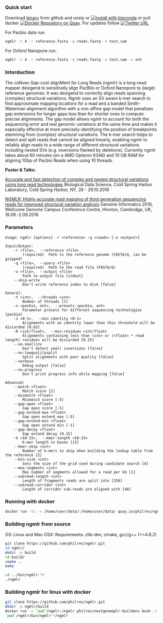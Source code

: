 ### Quick start

Download [binary](https://github.com/philres/ngmlr/releases/tag/v0.2.3) from github and unzip or [![install with bioconda](https://img.shields.io/badge/install%20with-bioconda-brightgreen.svg?style=flat-square)](http://bioconda.github.io/recipes/ngmlr/README.html) or pull docker [![Docker Repository on Quay](https://quay.io/repository/philres/ngmlr/status "Docker Repository on Quay")](https://quay.io/repository/philres/ngmlr). For updates follow [![Twitter URL](https://img.shields.io/twitter/url/http/shields.io.svg?style=social&style=plastic)](https://twitter.com/philres1)

For Pacbio data run:
```bash
ngmlr -t 4 -r reference.fasta -q reads.fastq -o test.sam
```
For Oxford Nanopore run:
```bash
ngmlr -t 4 -r reference.fasta -q reads.fastq -o test.sam -x ont
```

### Intorduction
 
The coNvex Gap-cost alignMent for Long Reads (ngmlr) is a long-read mapper desigend to sensitively align PacBilo or Oxford Nanopore to (large) reference genomes. It was desigend to correctly align reads spanning (complex) structural variations. Ngmlr uses an SV aware k-mer search to find approximate mapping locations for a read and a banded Smith-Waterman alignment algorithm with a non-affine gap model that penalizes gap extensions for longer gaps less than for shorter ones to compute precise alignments. The gap model allows ngmlr to account for both the sequencing error and real genomic variations at the same time and makes it especially effective at more precisely identifying the position of breakpoints stemming from (complex) structural variations. The k-mer search helps to detect and split reads that cannot be aligned linearly, enabling ngmlr to reliably align reads to a wide range of different structural variations including nested SVs (e.g. inversions flanked by deletions).
Currently ngmlr takes about 60 minutes (on a AMD Opteron 6348) and 10 GB RAM for aligning 1Gbp of Pacbio Reads when using 10 threads.

**Poster & Talks:**

[Accurate and fast detection of complex and nested structural variations using long read technologies](http://schatzlab.cshl.edu/presentations/2016/2016.10.28.BIODATA.PacBioSV.pdf)
Biological Data Science, Cold Spring Harbor Laboratory, Cold Spring Harbor, NY, 26 - 29.10.2016

[NGMLR: Highly accurate read mapping of third generation sequencing reads for improved structural variation analysis](http://www.cibiv.at/~philipp_/files/gi2016_poster_phr.pdf) 
Genome Informatics 2016, Wellcome Genome Campus Conference Centre, Hinxton, Cambridge, UK, 19.09.-2.09.2016

### Parameters

```
Usage: ngmlr [options] -r <reference> -q <reads> [-o <output>]

Input/Output:
    -r <file>,  --reference <file>
        (required)  Path to the reference genome (FASTA/Q, can be gzipped)
    -q <file>,  --query <file>
        (required)  Path to the read file (FASTA/Q)
    -o <file>,  --output <file>
        Path to output file [stdout]
    --skip-write
        Don't write reference index to disk [false]

General:
    -t <int>,  --threads <int>
        Number of threads [1]
    -x <pacbio, ont>,  --presets <pacbio, ont>
        Parameter presets for different sequencing technologies [pacbio]
    -i <0-1>,  --min-identity <0-1>
        Alignments with an identity lower than this threshold will be discarded [0.65]
    -R <int/float>,  --min-residues <int/float>
        Alignments containing less than <int> or (<float> * read length) residues will be discarded [0.25]
    --no-smallinv
        Don't detect small inversions [false]
    --no-lowqualitysplit
        Split alignments with poor quality [false]
    --verbose
        Debug output [false]
    --no-progress
        Don't print progress info while mapping [false]

Advanced:
    --match <float>
        Match score [2]
    --mismatch <float>
        Mismatch score [-5]
    --gap-open <float>
        Gap open score [-5]
    --gap-extend-max <float>
        Gap open extend max [-5]
    --gap-extend-min <float>
        Gap open extend min [-1]
    --gap-decay <float>
        Gap extend decay [0.15]
    -k <10-15>,  --kmer-length <10-15>
        K-mer length in bases [13]
    --kmer-skip <int>
        Number of k-mers to skip when building the lookup table from the reference [2]
    --bin-size <int>
        Sets the size of the grid used during candidate search [4]
    --max-segments <int>
        Max number of segments allowed for a read per kb [1]
    --subread-length <int>
        Length of fragments reads are split into [256]
    --subread-corridor <int>
        Length of corridor sub-reads are aligned with [40]
```

### Running with docker
```bash
docker run -ti -v /home/user/data/:/home/user/data/ quay.io/philres/ngmlr ngmlr -r /home/user/data/ref.fa -q /home/user/data/reads.fasta -o /home/user/data/output.sam
```

### Building ngmlr from source
OS: Linux and Mac OSX:
Requirements: zlib-dev, cmake, gcc/g++ (>=4.8.2)

```bash
git clone https://github.com/philres/ngmlr.git
cd ngmlr/
mkdir -p build
cd build/
cmake ..
make

cd ../bin/ngmlr-*/
./ngmlr
```

### Building ngmlr for linux with docker
```bash
git clone https://github.com/philres/ngmlr.git
mkdir -p ngmlr/build
docker run -v `pwd`/ngmlr:/ngmlr philres/nextgenmaplr-buildenv bash -c "cd /ngmlr/build && cmake .. &&  make"
`pwd`/ngmlr/bin/ngmlr-*/ngmlr
```
